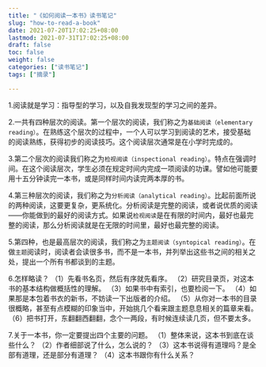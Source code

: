 ```yaml
---
title: "《如何阅读一本书》读书笔记"
slug: "how-to-read-a-book"
date: 2021-07-20T17:02:25+08:00
lastmod: 2021-07-31T17:02:25+08:00
draft: false
toc: false
weight: false
categories: ["读书笔记"]
tags: ["摘录"]

---
```


1.阅读就是学习：指导型的学习，以及自我发现型的学习之间的差异。

2.一共有四种层次的阅读。第一个层次的阅读，我们称之为`基础阅读（elementary reading）`。在熟练这个层次的过程中，一个人可以学习到阅读的艺术，接受基础的阅读熟练，获得初步的阅读技巧。这个阅读层次通常是在小学时完成的。

3.第二个层次的阅读我们称之为`检视阅读（inspectional reading）`。特点在强调时间。在这个阅读层次，学生必须在规定时间内完成一项阅读的功课。譬如他可能要用十五分钟读完一本书，或是同样时间内读完两本厚的书。

4.第三种层次的阅读，我们称之为`分析阅读（analytical reading）`。比起前面所说的两种阅读，这要更复杂，更系统化。分析阅读是完整的阅读，或者说优质的阅读——你能做到的最好的阅读方式。如果说`检视阅读`是在有限的时间内，最好也最完整的阅读，那么分析阅读就是在无限的时间里，最好也最完整的阅读。

5.第四种，也是最高层次的阅读，我们称之为`主题阅读（syntopical reading）`。在做`主题`阅读时，阅读者会读很多书，而不是一本书，并列举出这些书之间的相关之处，提出一个所有书都谈到的主题。

6.怎样略读？
（1）先看书名页，然后有序就先看序。
（2）研究目录页，对这本书的基本结构做概括性的理解。
（3）如果书中有索引，也要检阅一下。
（4）如果那是本包着书衣的新书，不妨读一下出版者的介绍。
（5）从你对一本书的目录很概略，甚至有点模糊的印象当中，开始挑几个看来跟主题息息相关的篇章来看。
（6）把书打开，东翻翻西翻翻，念个一两段，有时候连续读几页，但不要太多。

7.关于一本书，你一定要提出四个主要的问题。
（1）整体来说，这本书到底在谈些什么？
（2）作者细部说了什么，怎么说的？
（3）这本书说得有道理吗？是全部有道理，还是部分有道理？
（4）这本书跟你有什么关系？
